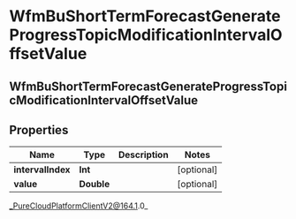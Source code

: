 # WfmBuShortTermForecastGenerateProgressTopicModificationIntervalOffsetValue

## WfmBuShortTermForecastGenerateProgressTopicModificationIntervalOffsetValue

## Properties

|Name | Type | Description | Notes|
|------------ | ------------- | ------------- | -------------|
| **intervalIndex** | **Int** |  | [optional] |
| **value** | **Double** |  | [optional] |



_PureCloudPlatformClientV2@164.1.0_
